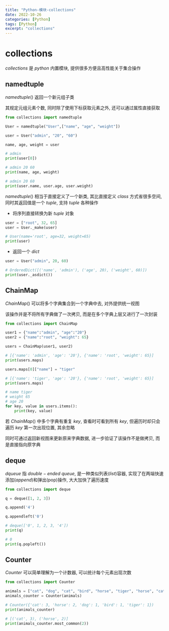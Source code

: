 ```yaml
---
title: "Python-模块-collections"
date: 2022-10-26
categories: [Python]
tags: [Python]
excerpt: "collections"
---
```


# collections

$collections$ 是 $python$ 内置模块, 提供很多方便且高性能关于集合操作

## namedtuple

$namedtuple()$ 返回一个新元组子类

其规定元组元素个数, 同时除了使用下标获取元素之外, 还可以通过属性直接获取

```py
from collections import namedtuple

User = namedtuple("User",["name", "age", "weight"])

user = User("admin", "20", "60")

name, age, weight = user

# admin
print(user[0])

# admin 20 60
print(name, age, weight)

# admin 20 60
print(user.name, user.age, user.weight)
```

$namedtuple()$ 相当于直接定义了一个新类, 其比直接定义 $class$ 方式省很多空间, 同时其返回值是一个 $tuple$, 支持 $tuple$ 各种操作

- 将序列直接转换为新 $tuple$ 对象

```py
user = ["root", 32, 65]
user = User._make(user) 

# User(name='root', age=32, weight=65)
print(user) 
```

- 返回一个 $dict$

```py
user = User("admin", 20, 60)

# OrderedDict([('name', 'admin'), ('age', 20), ('weight', 60)])
print(user._asdict()) 
```

## ChainMap

$ChainMap()$ 可以将多个字典集合到一个字典中去, 对外提供统一视图

该操作并是不将所有字典做了一次拷贝, 而是在多个字典上层又进行了一次封装

```py
from collections import ChainMap

user1 = {"name":"admin", "age":"20"}
user2 = {"name":"root", "weight": 65}

users = ChainMap(user1, user2)

# [{'name': 'admin', 'age': '20'}, {'name': 'root', 'weight': 65}]
print(users.maps)

users.maps[0]["name"] = "tiger"

# [{'name': 'tiger', 'age': '20'}, {'name': 'root', 'weight': 65}]
print(users.maps)

# name tiger
# weight 65
# age 20
for key, value in users.items():
    print(key, value)
```

若 $ChainMap()$ 中多个字典有重复 $key$, 查看时可看到所有 $key$, 但遍历时却只会遍历 $key$ 第一次出现位置, 其余忽略

同时可通过返回新视图来更新原来字典数据, 进一步验证了该操作不是做拷贝, 而是直接指向原字典

## deque

$dqueue$ 指 $double-ended$ $queue$, 是一种类似列表($list$)容器, 实现了在两端快速添加($append$)和弹出(pop)操作, 大大加快了遍历速度

```py
from collections import deque

q = deque([1, 2, 3])

q.append('4')

q.appendleft('0')

# deque(['0', 1, 2, 3, '4'])
print(q)

# 0
print(q.popleft())
```

## Counter

$Counter$ 可以简单理解为一个计数器, 可以统计每个元素出现次数

```py
from collections import Counter

animals = ["cat", "dog", "cat", "bird", "horse", "tiger", "horse", "cat"]
animals_counter = Counter(animals)

# Counter({'cat': 3, 'horse': 2, 'dog': 1, 'bird': 1, 'tiger': 1}) 
print(animals_counter)

# [('cat', 3), ('horse', 2)]
print(animals_counter.most_common(2))
```
